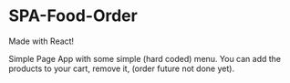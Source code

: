 ﻿# SPA-Food-Order
Made with React!

Simple Page App with some simple (hard coded) menu. You can add the products to your cart, remove it, (order future not done yet).
